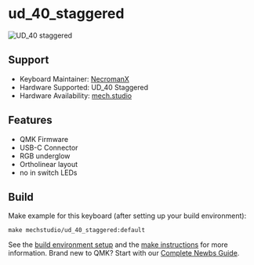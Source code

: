 # ud_40_staggered

![UD_40 staggered](https://storage.googleapis.com/mechstudio-media/images/Cafe_1_1.2e16d0ba.fill-1500x800.png)

## Support
* Keyboard Maintainer: [NecromanX](https://github.com/dejaeghered)
* Hardware Supported: UD_40 Staggered
* Hardware Availability: [mech.studio](https://mech.studio/projects/ud_40/)

## Features
- QMK Firmware
- USB-C Connector
- RGB underglow
- Ortholinear layout
- no in switch LEDs

## Build
Make example for this keyboard (after setting up your build environment):

    make mechstudio/ud_40_staggered:default

See the [build environment setup](https://docs.qmk.fm/#/getting_started_build_tools) and the [make instructions](https://docs.qmk.fm/#/getting_started_make_guide) for more information. Brand new to QMK? Start with our [Complete Newbs Guide](https://docs.qmk.fm/#/newbs).